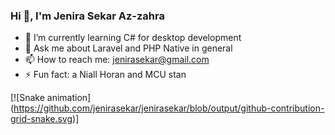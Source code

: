 ### Hi 👋, I'm Jenira Sekar Az-zahra

- 🌱 I’m currently learning C# for desktop development
- 💬 Ask me about Laravel and PHP Native in general
- 📫 How to reach me: jenirasekar@gmail.com 
- ⚡ Fun fact: a Niall Horan and MCU stan

[![Snake animation]
(https://github.com/jenirasekar/jenirasekar/blob/output/github-contribution-grid-snake.svg)]
